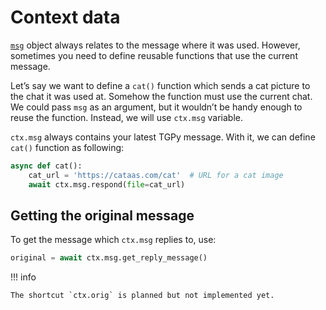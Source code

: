 # Context data

[`msg`](../reference/builtins.md#telethon-objects) object always relates to the message where it was used. However,
sometimes you need to define reusable functions that use the current message.

Let’s say we want to define a `cat()` function which sends a cat picture to the chat it was used at. Somehow the
function must use the current chat. We could pass `msg` as an argument, but it wouldn’t be handy enough to reuse the
function. Instead, we will use `ctx.msg` variable.

`ctx.msg` always contains your latest TGPy message. With it, we can define `cat()` function as following:

```python
async def cat():
    cat_url = 'https://cataas.com/cat'  # URL for a cat image
    await ctx.msg.respond(file=cat_url)
```

## Getting the original message

To get the message which `ctx.msg` replies to, use:

```python
original = await ctx.msg.get_reply_message()
```

!!! info
    
    The shortcut `ctx.orig` is planned but not implemented yet.

